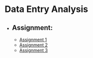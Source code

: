 # Data Entry Analysis
 * ## Assignment:
      *   [Assignment 1]()
      *   [Assignment 2]()
      *   [Assignment 3]()
